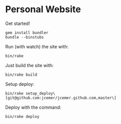 Personal Website
================

Get started!

    gem install bundler
    bundle --binstubs


Run (with watch) the site with:

    bin/rake


Just build the site with:

    bin/rake build


Setup deploy:

    bin/rake setup_deploy\[git@github.com:jcemer/jcemer.github.com,master\]


Deploy with the command:

    bin/rake deploy
